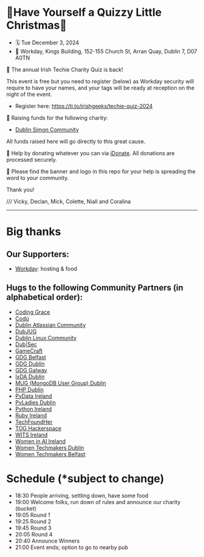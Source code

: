 # 🎄Have Yourself a Quizzy Little Christmas🎄
* 🗓️ Tue December 3, 2024 
* 📍 Workday, Kings Building, 152-155 Church St, Arran Quay, Dublin 7, D07 A0TN

🙌 The annual Irish Techie Charity Quiz is back!

This event is free but you need to register (below) as Workday security will require to have your names, and your tags will be ready at reception on the night of the event.

* Register here: https://ti.to/irishgeeks/techie-quiz-2024

💖 Raising funds for the following charity:

* [Dublin Simon Community](https://www.dubsimon.ie/)

All funds raised here will go directly to this great cause.

🙏 Help by donating whatever you can via [iDonate](https://www.idonate.ie/fundraiser/irishgeeks-quiz-2024). All donations are processed securely.

🌈 Please find the banner and logo in this repo for your help is spreading the word to your community.

Thank you!

/// Vicky, Declan, Mick, Colette, Niall and Coralina

---

# Big thanks

## Our Supporters:

* [Workday](https://www.workday.com/en-us/pages/careers-dublin.html): hosting & food

## Hugs to the following Community Partners (in alphabetical order):

* [Coding Grace](https://codinggrace.com)
* [Codú](https://www.codu.co/)
* [Dublin Atlassian Community](https://www.meetup.com/dublin-atlassian-community-events/)
* [DubJUG](https://dubjug.org/)
* [Dublin Linux Community](https://www.meetup.com/dublin-linux-community/)
* [Dub|Sec](https://www.meetup.com/dub-sec/)
* [GameCraft](https://gamecraft.it)
* [GDG Belfast](https://gdg.community.dev/gdg-belfast/)
* [GDG Dublin](https://gdg.community.dev/gdg-dublin/)
* [GDG Galway](https://gdg.community.dev/gdg-galway/)
* [IxDA Dublin](https://www.ixda.ie)
* [MUG (MongoDB User Group) Dublin](https://www.meetup.com/dublin-mongodb-user-group) 
* [PHP Dublin](https://www.meetup.com/PHP-Dublin/)
* [PyData Ireland](https://www.meetup.com/PyDataDublin/)
* [PyLadies Dublin](https://dublin.pyladies.com)
* [Python Ireland](https://www.python.ie)
* [Ruby Ireland](http://www.rubyireland.com/)
* [TechFoundHer](https://techfoundher.com/)
* [TOG Hackerspace](https://www.tog.ie/)
* [WITS Ireland](https://witsireland.com/)
* [Women in AI Ireland](https://www.linkedin.com/company/women-in-ai-ireland)
* [Women Techmakers Dublin](https://gdg.community.dev/gdg-dublin/)
* [Women Techmakers Belfast](https://gdg.community.dev/gdg-belfast/)


# Schedule (\*subject to change)

* 18:30 People arriving, settling down, have some food
* 19:00 Welcome folks, run down of rules and announce our charity (bucket)
* 19:05 Round 1
* 19:25 Round 2
* 19:45 Round 3
* 20:05 Round 4
* 20:40 Announce Winners
* 21:00 Event ends; option to go to nearby pub
